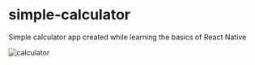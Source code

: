 # simple-calculator
Simple calculator app created while learning the basics of React Native

![calculator](https://cloud.githubusercontent.com/assets/8807085/26041215/8167b3f4-3901-11e7-9630-04067db00243.gif)

